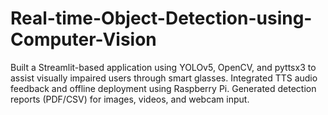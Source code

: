 # Real-time-Object-Detection-using-Computer-Vision
Built a Streamlit-based application using YOLOv5, OpenCV, and pyttsx3 to assist visually impaired users through smart glasses. Integrated TTS audio feedback and offline deployment using Raspberry Pi. Generated detection reports (PDF/CSV) for images, videos, and webcam input.
